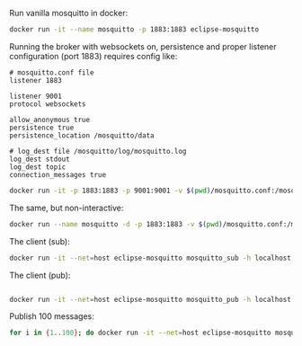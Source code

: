 Run vanilla mosquitto in docker:
```bash
docker run -it --name mosquitto -p 1883:1883 eclipse-mosquitto 
```

Running the broker with websockets on, persistence and proper listener configuration (port 1883) requires config like:
```
# mosquitto.conf file
listener 1883

listener 9001
protocol websockets

allow_anonymous true
persistence true
persistence_location /mosquitto/data

# log_dest file /mosquitto/log/mosquitto.log
log_dest stdout
log_dest topic
connection_messages true

```

```bash
docker run -it -p 1883:1883 -p 9001:9001 -v $(pwd)/mosquitto.conf:/mosquitto/config/mosquitto.conf -v /mosquitto/data -v /mosquitto/log eclipse-mosquitto
```

The same, but non-interactive:
```bash
docker run --name mosquitto -d -p 1883:1883 -v $(pwd)/mosquitto.conf:/mosquitto/config/mosquitto.conf -v /mosquitto/data -v /mosquitto/log eclipse-mosquitto
```


The client (sub):
```bash
docker run -it --net=host eclipse-mosquitto mosquitto_sub -h localhost -t example/topic
```



The client (pub):
```bash

docker run -it --net=host eclipse-mosquitto mosquitto_pub -h localhost -t example/topic -m "Hello World"
```

Publish 100 messages:
```bash
for i in {1..100}; do docker run -it --net=host eclipse-mosquitto mosquitto_pub -h localhost -t example/topic -m "Hello World $i"; done
```
